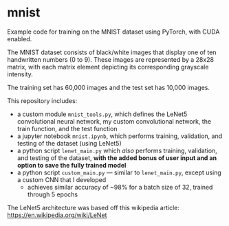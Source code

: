 # mnist
Example code for training on the MNIST dataset using PyTorch, with CUDA enabled.

The MNIST dataset consists of black/white images that display one of ten handwritten numbers (0 to 9). These images are represented by a 28x28 matrix, with each matrix element depicting its corresponding grayscale intensity.

The training set has 60,000 images and the test set has 10,000 images.

This repository includes:
* a custom module `mnist_tools.py`, which defines the LeNet5 convolutional neural network, my custom convolutional network, the train function, and the test function
* a jupyter notebook `mnist.ipynb`, which performs training, validation, and testing of the dataset (using LeNet5)
* a python script `lenet_main.py` which *also* performs training, validation, and testing of the dataset, **with the added bonus of user input and an option to save the fully trained model**
* a python script `custom_main.py` &mdash; similar to `lenet_main.py`, except using a custom CNN that I developed
  * achieves similar accuracy of ~98% for a batch size of 32, trained through 5 epochs

The LeNet5 architecture was based off this wikipedia article: https://en.wikipedia.org/wiki/LeNet
